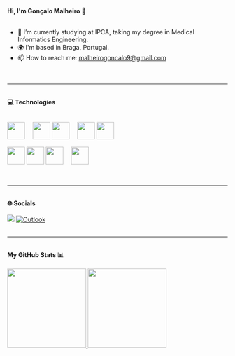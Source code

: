 <summary><b>Hi, I'm Gonçalo Malheiro 👋</b></summary>

<br>

- 🔭 I’m currently studying at IPCA, taking my degree in Medical Informatics Engineering.
- 🌍 I'm based in Braga, Portugal.
- 📫 How to reach me: malheirogoncalo9@gmail.com

<br>

<hr>

<br>

<summary><b>💻 Technologies</b></summary>

<br>

<p>
  <img src="https://cdn.jsdelivr.net/gh/devicons/devicon/icons/c/c-original.svg" style="margin-right: 14px; width: 40px;" alt=""/>
  <img src="https://cdn.jsdelivr.net/gh/devicons/devicon/icons/csharp/csharp-original.svg" style="width: 40px;" alt=""/>
  <img src="https://cdn.jsdelivr.net/gh/devicons/devicon/icons/python/python-original.svg" style="margin-right: 14px; width: 40px;" alt=""/>
  <img src="https://cdn.jsdelivr.net/gh/devicons/devicon/icons/html5/html5-original.svg" style="width: 40px;" alt=""/>
  <img src="https://cdn.jsdelivr.net/gh/devicons/devicon@latest/icons/angular/angular-original.svg"  style="width: 40px;" alt=""/>
</p>


<p>
  <img src="https://cdn.jsdelivr.net/gh/devicons/devicon/icons/css3/css3-original.svg" style="width: 40px;" alt=""/>
  <img src="https://cdn.jsdelivr.net/gh/devicons/devicon@latest/icons/bootstrap/bootstrap-original.svg" style="width: 40px;" alt=""/>
  <img src="https://cdn.jsdelivr.net/gh/devicons/devicon/icons/postgresql/postgresql-original.svg" style="margin-right: 14px; width: 40px;" alt=""/>
  <img src="https://cdn.jsdelivr.net/gh/devicons/devicon@latest/icons/postman/postman-original.svg" style="margin-right: 14px; width: 40px;" alt=""/>
</p>

<br>

<hr>

<br>

<summary><b>🌐 Socials</b></summary>

<br>

<div>
<a href="https://www.linkedin.com/in/gon%C3%A7alo-malheiro-09024320a/" target="_blank"><img loading="lazy" src="https://img.shields.io/badge/-LinkedIn-%230077B5?style=for-the-badge&logo=linkedin&logoColor=white" target="_blank"></a>  
<a href="mailto:goncalopereira12@hotmail.com?subject=Assunto"><img loading="lazy" src="https://img.shields.io/badge/Outlook-0078D4?style=for-the-badge&logo=microsoft-outlook&logoColor=white" alt="Outlook"></a>
<a href="mailto:malheirogoncalo9@gmail.com?subject=Assunto"><img src="https://img.shields.io/badge/gmail-%23D14836.svg?&style=for-the-badge&logo=gmail&logoColor=white" alt=""/></a>
</div>

<br>

<hr>

<br>

<summary><b>My GitHub Stats 📊</b></summary>

<br>

<div>
  <a href="https://github.com/GoncaloMalheiro">
  <img height="180em" src="https://github-readme-stats.vercel.app/api?username=GoncaloMalheiro&show_icons=true&theme=dark&include_all_commits=true&count_private=true" alt=""/>
  <img height="180em" src="https://github-readme-stats.vercel.app/api/top-langs/?username=GoncaloMalheiro&layout=compact&theme=dark" alt=""/>
</div>
